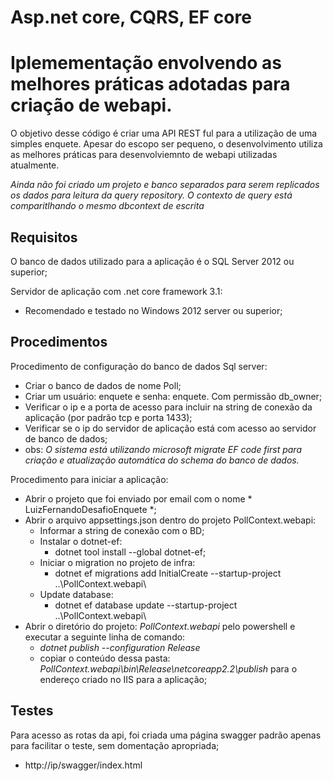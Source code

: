 # Asp.net core, CQRS, EF core

# Iplemementação envolvendo as melhores práticas adotadas para criação de webapi. 

O objetivo desse código é criar uma API REST ful para a utilização de uma simples enquete. Apesar do escopo ser pequeno, o desenvolvimento utiliza as melhores práticas para desenvolviemnto de webapi utilizadas atualmente. 

*Ainda não foi criado um projeto e banco separados para serem replicados os dados para leitura da query repository. O contexto de query está comparitlhando o mesmo dbcontext de escrita* 

## Requisitos

O banco de dados utilizado para a aplicação é o SQL Server 2012 ou superior;

Servidor de aplicação com .net core framework 3.1:
  - Recomendado e testado no Windows 2012 server ou superior;

## Procedimentos

Procedimento de configuração do banco de dados Sql server:
  - Criar o banco de dados de nome Poll;
  - Criar um usuário: enquete e senha: enquete. Com permissão db_owner;
  - Verificar o ip e a porta de acesso para incluir na string de conexão da aplicação (por padrão tcp e porta 1433);
  - Verificar se o ip do servidor de aplicação está com acesso ao servidor de banco de dados;
  - obs: *O sistema está utilizando microsoft migrate EF code first para criação e atualização automática do schema do banco de dados.*
  
Procedimento para iniciar a aplicação:
  - Abrir o projeto que foi enviado por email com o nome * LuizFernandoDesafioEnquete *;
  - Abrir o arquivo appsettings.json dentro do projeto PollContext.webapi:
    - Informar a string de conexão com o BD;
    - Instalar o dotnet-ef:
      - dotnet tool install --global dotnet-ef;
    - Iniciar o migration no projeto de infra: 
      - dotnet ef migrations add InitialCreate --startup-project ..\PollContext.webapi\
    - Update database: 
      - dotnet ef database update --startup-project ..\PollContext.webapi\
  - Abrir o diretório do projeto: *PollContext.webapi* pelo powershell e executar a seguinte linha de comando:
    - *dotnet publish --configuration Release*
    - copiar o conteúdo dessa pasta: *PollContext.webapi\bin\Release\netcoreapp2.2\publish* para o endereço criado no IIS para a aplicação;

## Testes

Para acesso as rotas da api, foi criada uma página swagger padrão apenas para facilitar o teste, sem domentação apropriada;
  - http://ip/swagger/index.html
